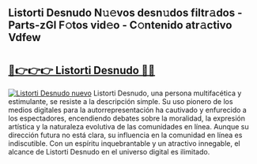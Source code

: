 ## Listorti Desnudo N𝚞𝚎vos desn𝚞dos filtr𝚊dos - Parts-zGl F𝚘tos vid𝚎o - C𝚘ntenido atr𝚊ctivo Vdfew

# <h2><a href="http://mb0jxie.tromn.icu/?c=Listorti+Desnudo">🔗👉👉👉 Listorti Desnudo 🔗🔗</a></h2>

[![Listorti Desnudo nuevo](https://i.imgur.com/pEAQMta.gif)](http://mb0jxie.tromn.icu/?c=Listorti+Desnudo)
Listorti Desnudo, una persona multifacética y estimulante, se resiste a la descripción simple. Su uso pionero de los medios digitales para la autorrepresentación ha cautivado y enfurecido a los espectadores, encendiendo debates sobre la moralidad, la expresión artística y la naturaleza evolutiva de las comunidades en línea. Aunque su dirección futura no está clara, su influencia en la comunidad en línea es indiscutible. Con un espíritu inquebrantable y un atractivo innegable, el alcance de Listorti Desnudo en el universo digital es ilimitado.
